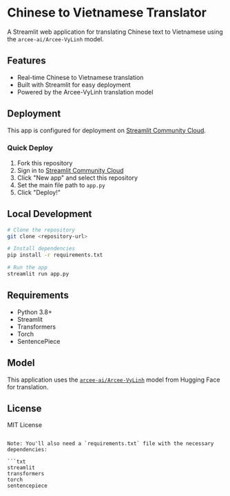 # Chinese to Vietnamese Translator

A Streamlit web application for translating Chinese text to Vietnamese using the `arcee-ai/Arcee-VyLinh` model.

## Features

- Real-time Chinese to Vietnamese translation
- Built with Streamlit for easy deployment
- Powered by the Arcee-VyLinh translation model

## Deployment

This app is configured for deployment on [Streamlit Community Cloud](https://streamlit.io/cloud).

### Quick Deploy

1. Fork this repository
2. Sign in to [Streamlit Community Cloud](https://share.streamlit.io/)
3. Click "New app" and select this repository
4. Set the main file path to `app.py`
5. Click "Deploy!"

## Local Development

```bash
# Clone the repository
git clone <repository-url>

# Install dependencies
pip install -r requirements.txt

# Run the app
streamlit run app.py
```

## Requirements

- Python 3.8+
- Streamlit
- Transformers
- Torch
- SentencePiece

## Model

This application uses the [`arcee-ai/Arcee-VyLinh`](https://huggingface.co/arcee-ai/Arcee-VyLinh) model from Hugging Face for translation.

## License

MIT License
```

Note: You'll also need a `requirements.txt` file with the necessary dependencies:

```txt
streamlit
transformers
torch
sentencepiece
